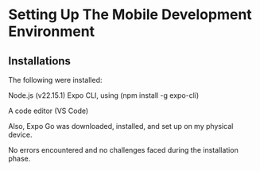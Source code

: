 # Setting Up The Mobile Development Environment

## Installations

The following were installed:

Node.js (v22.15.1) Expo CLI, using (npm install -g expo-cli) 

A code editor (VS Code)

Also, Expo Go was downloaded, installed, and set up on my physical device.

No errors encountered and no challenges faced during the installation phase.
